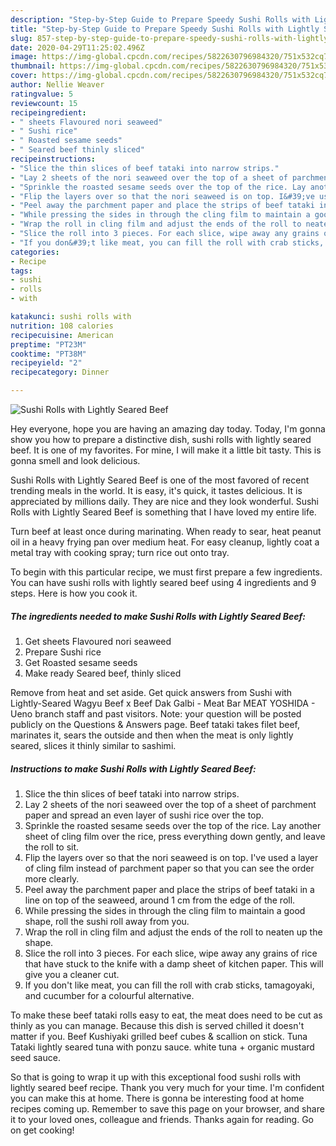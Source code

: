 ```yaml
---
description: "Step-by-Step Guide to Prepare Speedy Sushi Rolls with Lightly Seared Beef"
title: "Step-by-Step Guide to Prepare Speedy Sushi Rolls with Lightly Seared Beef"
slug: 857-step-by-step-guide-to-prepare-speedy-sushi-rolls-with-lightly-seared-beef
date: 2020-04-29T11:25:02.496Z
image: https://img-global.cpcdn.com/recipes/5822630796984320/751x532cq70/sushi-rolls-with-lightly-seared-beef-recipe-main-photo.jpg
thumbnail: https://img-global.cpcdn.com/recipes/5822630796984320/751x532cq70/sushi-rolls-with-lightly-seared-beef-recipe-main-photo.jpg
cover: https://img-global.cpcdn.com/recipes/5822630796984320/751x532cq70/sushi-rolls-with-lightly-seared-beef-recipe-main-photo.jpg
author: Nellie Weaver
ratingvalue: 5
reviewcount: 15
recipeingredient:
- " sheets Flavoured nori seaweed"
- " Sushi rice"
- " Roasted sesame seeds"
- " Seared beef thinly sliced"
recipeinstructions:
- "Slice the thin slices of beef tataki into narrow strips."
- "Lay 2 sheets of the nori seaweed over the top of a sheet of parchment paper and spread an even layer of sushi rice over the top."
- "Sprinkle the roasted sesame seeds over the top of the rice. Lay another sheet of cling film over the rice, press everything down gently, and leave the roll to sit."
- "Flip the layers over so that the nori seaweed is on top. I&#39;ve used a layer of cling film instead of parchment paper so that you can see the order more clearly."
- "Peel away the parchment paper and place the strips of beef tataki in a line on top of the seaweed, around 1 cm from the edge of the roll."
- "While pressing the sides in through the cling film to maintain a good shape, roll the sushi roll away from you."
- "Wrap the roll in cling film and adjust the ends of the roll to neaten up the shape."
- "Slice the roll into 3 pieces. For each slice, wipe away any grains of rice that have stuck to the knife with a damp sheet of kitchen paper. This will give you a cleaner cut."
- "If you don&#39;t like meat, you can fill the roll with crab sticks, tamagoyaki, and cucumber for a colourful alternative."
categories:
- Recipe
tags:
- sushi
- rolls
- with

katakunci: sushi rolls with 
nutrition: 108 calories
recipecuisine: American
preptime: "PT23M"
cooktime: "PT38M"
recipeyield: "2"
recipecategory: Dinner

---
```



![Sushi Rolls with Lightly Seared Beef](https://img-global.cpcdn.com/recipes/5822630796984320/751x532cq70/sushi-rolls-with-lightly-seared-beef-recipe-main-photo.jpg)

Hey everyone, hope you are having an amazing day today. Today, I'm gonna show you how to prepare a distinctive dish, sushi rolls with lightly seared beef. It is one of my favorites. For mine, I will make it a little bit tasty. This is gonna smell and look delicious.

Sushi Rolls with Lightly Seared Beef is one of the most favored of recent trending meals in the world. It is easy, it's quick, it tastes delicious. It is appreciated by millions daily. They are nice and they look wonderful. Sushi Rolls with Lightly Seared Beef is something that I have loved my entire life.

Turn beef at least once during marinating. When ready to sear, heat peanut oil in a heavy frying pan over medium heat. For easy cleanup, lightly coat a metal tray with cooking spray; turn rice out onto tray.


To begin with this particular recipe, we must first prepare a few ingredients. You can have sushi rolls with lightly seared beef using 4 ingredients and 9 steps. Here is how you cook it.

<!--inarticleads1-->

##### The ingredients needed to make Sushi Rolls with Lightly Seared Beef:

1. Get  sheets Flavoured nori seaweed
1. Prepare  Sushi rice
1. Get  Roasted sesame seeds
1. Make ready  Seared beef, thinly sliced


Remove from heat and set aside. Get quick answers from Sushi with Lightly-Seared Wagyu Beef x Beef Dak Galbi - Meat Bar MEAT YOSHIDA - Ueno branch staff and past visitors. Note: your question will be posted publicly on the Questions &amp; Answers page. Beef tataki takes filet beef, marinates it, sears the outside and then when the meat is only lightly seared, slices it thinly similar to sashimi. 

<!--inarticleads2-->

##### Instructions to make Sushi Rolls with Lightly Seared Beef:

1. Slice the thin slices of beef tataki into narrow strips.
1. Lay 2 sheets of the nori seaweed over the top of a sheet of parchment paper and spread an even layer of sushi rice over the top.
1. Sprinkle the roasted sesame seeds over the top of the rice. Lay another sheet of cling film over the rice, press everything down gently, and leave the roll to sit.
1. Flip the layers over so that the nori seaweed is on top. I&#39;ve used a layer of cling film instead of parchment paper so that you can see the order more clearly.
1. Peel away the parchment paper and place the strips of beef tataki in a line on top of the seaweed, around 1 cm from the edge of the roll.
1. While pressing the sides in through the cling film to maintain a good shape, roll the sushi roll away from you.
1. Wrap the roll in cling film and adjust the ends of the roll to neaten up the shape.
1. Slice the roll into 3 pieces. For each slice, wipe away any grains of rice that have stuck to the knife with a damp sheet of kitchen paper. This will give you a cleaner cut.
1. If you don&#39;t like meat, you can fill the roll with crab sticks, tamagoyaki, and cucumber for a colourful alternative.


To make these beef tataki rolls easy to eat, the meat does need to be cut as thinly as you can manage. Because this dish is served chilled it doesn&#39;t matter if you. Beef Kushiyaki grilled beef cubes &amp; scallion on stick. Tuna Tataki lightly seared tuna with ponzu sauce. white tuna + organic mustard seed sauce. 

So that is going to wrap it up with this exceptional food sushi rolls with lightly seared beef recipe. Thank you very much for your time. I'm confident you can make this at home. There is gonna be interesting food at home recipes coming up. Remember to save this page on your browser, and share it to your loved ones, colleague and friends. Thanks again for reading. Go on get cooking!
